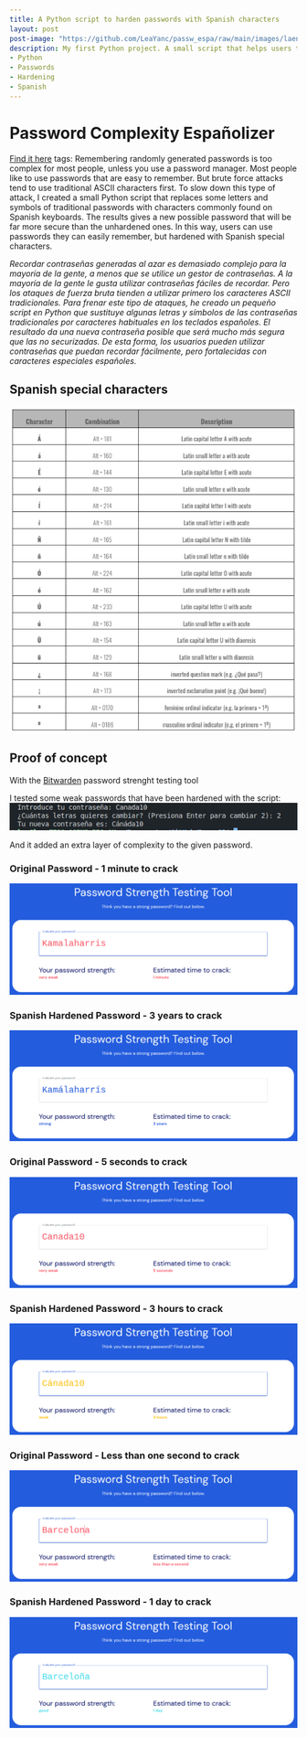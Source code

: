 ```yaml
---
title: A Python script to harden passwords with Spanish characters
layout: post
post-image: "https://github.com/LeaYanc/passw_espa/raw/main/images/laenie.jpg"
description: My first Python project. A small script that helps users to find a better way to harden their day to day passwords.
- Python
- Passwords
- Hardening
- Spanish
---
```


# Password Complexity Españolizer

[ Find it here](https://github.com/LeaYanc/passw_espa)
tags:
Remembering randomly generated passwords is too complex for most people, unless you use a password manager. 
Most people like to use passwords that are easy to remember. 
But brute force attacks tend to use traditional ASCII characters first. 
To slow down this type of attack, I created a small Python script that replaces some letters and symbols of traditional passwords with characters commonly found on Spanish keyboards.
The results gives a new possible password that will be far more secure than the unhardened ones.
In this way, users can use passwords they can easily remember, but hardened with Spanish special characters.


*Recordar contraseñas generadas al azar es demasiado complejo para la mayoría de la gente, a menos que se utilice un gestor de contraseñas. A la mayoría de la gente le gusta utilizar contraseñas fáciles de recordar. Pero los ataques de fuerza bruta tienden a utilizar primero los caracteres ASCII tradicionales. Para frenar este tipo de ataques, he creado un pequeño script en Python que sustituye algunas letras y símbolos de las contraseñas tradicionales por caracteres habituales en los teclados españoles. El resultado da una nueva contraseña posible que será mucho más segura que las no securizadas. De esta forma, los usuarios pueden utilizar contraseñas que puedan recordar fácilmente, pero fortalecidas con caracteres especiales españoles.*


## Spanish special characters
![Spanish characters](https://github.com/LeaYanc/passw_espa/raw/main/images/SpaChar.png)


## Proof of concept
With the [Bitwarden](https://bitwarden.com/password-strength/) password strenght testing tool 

I tested some weak passwords that have been hardened with the script:
![Spanish ñ](https://github.com/LeaYanc/passw_espa/raw/main/images/Prompt.png)

And it added an extra layer of complexity to the given password.

### Original Password - 1 minute to crack
![Spanish ñ](https://github.com/LeaYanc/passw_espa/raw/main/images/Kamala.png)

### Spanish Hardened Password - 3 years to crack
![Spanish ñ](https://github.com/LeaYanc/passw_espa/raw/main/images/Kabuena.png)

### Original Password - 5 seconds to crack
![Spanish ñ](https://github.com/LeaYanc/passw_espa/raw/main/images/canad.png)

### Spanish Hardened Password - 3 hours to crack
![Spanish ñ](https://github.com/LeaYanc/passw_espa/raw/main/images/canadOK.png)

### Original Password - Less than one second to crack
![Spanish ñ](https://github.com/LeaYanc/passw_espa/raw/main/images/BCN.png)

### Spanish Hardened Password - 1 day to crack
![Spanish ñ](https://github.com/LeaYanc/passw_espa/raw/main/images/BCNOK.png)
